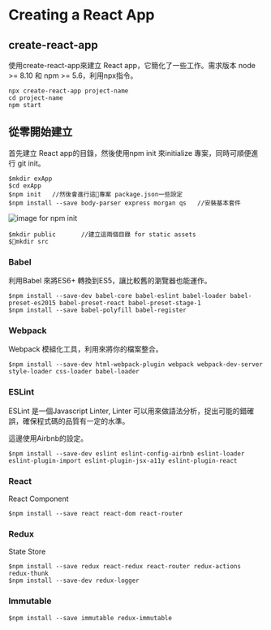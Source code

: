 # Creating a React App
  
## create-react-app
使用create-react-app來建立 React app，它簡化了一些工作。需求版本 node >= 8.10 和 npm >= 5.6，利用npx指令。  

```
npx create-react-app project-name
cd project-name
npm start
```
  
## 從零開始建立
首先建立 React app的目錄，然後使用npm init 來initialize 專案，同時可順便進行 git init。  

```
$mkdir exApp
$cd exApp
$npm init	//然後會進行這專案 package.json一些設定
$npm install --save body-parser express morgan qs	//安裝基本套件
```
![image for npm init]()  

```
$mkdir public		//建立這兩個目錄 for static assets
$mkdir src
```

### Babel
利用Babel 來將ES6+ 轉換到ES5，讓比較舊的瀏覽器也能運作。  

```
$npm install --save-dev babel-core babel-eslint babel-loader babel-preset-es2015 babel-preset-react babel-preset-stage-1
$npm install --save babel-polyfill babel-register
```



### Webpack
Webpack 模組化工具，利用來將你的檔案整合。  
  

```
$npm install --save-dev html-webpack-plugin webpack webpack-dev-server style-loader css-loader babel-loader
```


### ESLint
ESLint 是一個Javascript Linter, Linter 可以用來做語法分析，捉出可能的錯確誤，確保程式碼的品質有一定的水準。  

這邊使用Airbnb的設定。

```
$npm install --save-dev eslint eslint-config-airbnb eslint-loader eslint-plugin-import eslint-plugin-jsx-a11y eslint-plugin-react
```

### React

React Component

```
$npm install --save react react-dom react-router
```

### Redux

State Store

```
$npm install --save redux react-redux react-router redux-actions redux-thunk
$npm install --save-dev redux-logger
```

### Immutable

```
$npm install --save immutable redux-immutable
```
